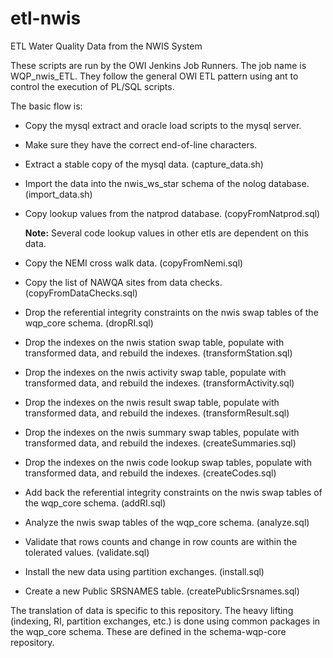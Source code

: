 # etl\-nwis

ETL Water Quality Data from the NWIS System

These scripts are run by the OWI Jenkins Job Runners. The job name is WQP\_nwis\_ETL. They follow the general OWI ETL pattern using ant to control the execution of PL/SQL scripts.

The basic flow is:
* Copy the mysql extract and oracle load scripts to the mysql server.

* Make sure they have the correct end-of-line characters.

* Extract a stable copy of the mysql data. (capture_data.sh)

* Import the data into the nwis\_ws\_star schema of the nolog database. (import_data.sh)

* Copy lookup values from the natprod database. (copyFromNatprod.sql)

	**Note:** Several code lookup values in other etls are dependent on this data.


* Copy the NEMI cross walk data. (copyFromNemi.sql)

* Copy the list of NAWQA sites from data checks. (copyFromDataChecks.sql)

* Drop the referential integrity constraints on the nwis swap tables of the wqp_core schema. (dropRI.sql)

* Drop the indexes on the nwis station swap table, populate with transformed data, and rebuild the indexes. (transformStation.sql)

* Drop the indexes on the nwis activity swap table, populate with transformed data, and rebuild the indexes. (transformActivity.sql)

* Drop the indexes on the nwis result swap table, populate with transformed data, and rebuild the indexes. (transformResult.sql)

* Drop the indexes on the nwis summary swap tables, populate with transformed data, and rebuild the indexes. (createSummaries.sql)

* Drop the indexes on the nwis code lookup swap tables, populate with transformed data, and rebuild the indexes. (createCodes.sql)

* Add back the referential integrity constraints on the nwis swap tables of the wqp_core schema. (addRI.sql)

* Analyze the nwis swap tables of the wqp_core schema. (analyze.sql)

* Validate that rows counts and change in row counts are within the tolerated values. (validate.sql)

* Install the new data using partition exchanges. (install.sql)

* Create a new Public SRSNAMES table. (createPublicSrsnames.sql)

The translation of data is specific to this repository. The heavy lifting (indexing, RI, partition exchanges, etc.) is done using common packages in the wqp_core schema. These are defined in the schema-wqp-core repository.
